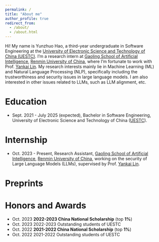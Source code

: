 ```yaml
---
permalink: /
title: "About me"
author_profile: true
redirect_from: 
  - /about/
  - /about.html
---
```



Hi! My name is Yunzhuo Hao, a third-year undergraduate in Software Engineering at the [University of Electronic Science and Technology of China (UESTC)](https://en.uestc.edu.cn/). I’m a research intern at [Gaoling School of Artificial Intelligence](http://ai.ruc.edu.cn), [Renmin University of China](https://www.ruc.edu.cn), where I’m fortunate to work with Prof. [Yankai Lin](https://linyankai.github.io). My research interests mainly lie in Machine Learning (ML) and Natural Language Processing (NLP), specifically including the trustworthiness and security issues in large language models. I am also interested in other issues related to LLMs, such as LLM alignment, etc.


Education
======
* Sept. 2021 - July 2025 (expected), Bachelor in Software Engineering, University of Electronic Science and Technology of China ([UESTC](https://en.uestc.edu.cn/)).

Internship
======
* Oct. 2023 - Present, Research Assistant, [Gaoling School of Artificial Intelligence](http://ai.ruc.edu.cn), [Renmin University of China](https://www.ruc.edu.cn), working on the security of Large Language Models (LLMs), supervised by Prof. [Yankai Lin](https://linyankai.github.io).

Preprints 
======

Honors and Awards
======
* Oct. 2023 **2022-2023 China National Scholarship** (top **1%**)
* Oct. 2023 2022-2023 Outstanding students of UESTC
* Oct. 2022 **2021-2022 China National Scholarship** (top **1%**)
* Oct. 2022 2021-2022 Outstanding students of UESTC